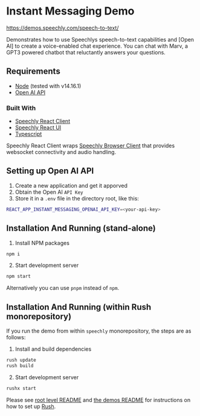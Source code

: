# Instant Messaging Demo

https://demos.speechly.com/speech-to-text/

Demonstrates how to use Speechlys speech-to-text capabilities and [Open AI] to create a voice-enabled chat experience. You can chat with Marv, a GPT3 powered chatbot that reluctantly answers your questions.

## Requirements

* [Node](https://nodejs.org/) (tested with v14.16.1)
* [Open AI API](https://openai.com/api/)

### Built With

* [Speechly React Client](https://www.npmjs.com/package/@speechly/react-client)
* [Speechly React UI](https://www.npmjs.com/package/@speechly/react-ui)
* [Typescript](https://www.typescriptlang.org/)

Speechly React Client wraps [Speechly Browser Client](https://www.npmjs.com/package/@speechly/react-voice-forms/browser-client) that provides websocket connectivity and audio handling.

## Setting up Open AI API

1. Create a new application and get it apporved
1. Obtain the Open AI `API Key`
1. Store it in a `.env` file in the directory root, like this:

```bash
REACT_APP_INSTANT_MESSAGING_OPENAI_API_KEY=<your-api-key>
```

## Installation And Running (stand-alone)

1. Install NPM packages

```bash
npm i
```

2. Start development server

```bash
npm start
```

Alternatively you can use `pnpm` instead of `npm`.

## Installation And Running (within Rush monorepository)

If you run the demo from within `speechly` monorepository, the steps are as follows:

1. Install and build dependencies

```bash
rush update
rush build
```

2. Start development server

```bash
rushx start
```

Please see [root level README](../../README.md#how-to-use-this-repository) and [the demos README](../README.md)
for instructions on how to set up [Rush](https://rushjs.io/).
